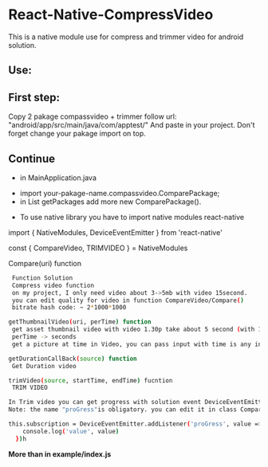 # React-Native-CompressVideo
This is a native module use for compress and trimmer video for android solution.

## Use:

##  First step:
Copy 2 pakage compassvideo + trimmer follow url: "android/app/src/main/java/com/apptest/"
And paste in your project.
Don't forget change your pakage import on top.
## Continue
- in MainApplication.java
+ import your-pakage-name.compassvideo.ComparePackage;
+ in List<ReactPakage> getPackages
  add more new ComparePackage().

- To use native library you have to import native modules react-native

import { NativeModules, DeviceEventEmitter } from 'react-native'

const { CompareVideo, TRIMVIDEO } = NativeModules

Compare(uri) function
```sh
 Function Solution
 Compress video function
 on my project, I only need video about 3->5mb with video 15second.
 you can edit quality for video in function CompareVideo/Compare()
 bitrate hash code: ~ 2*1000*1000
```
```sh
getThumbnailVideo(uri, perTime) function
 get asset thumbnail video with video 1.30p take about 5 second (with 1s/image)
 perTime -> seconds
 get a picture at time in Video, you can pass input with time is any in duration of video
```
```sh
getDurationCallBack(source) function
 Get Duration video
```
```sh
trimVideo(source, startTime, endTime) fucntion
 TRIM VIDEO
```
```sh
In Trim video you can get progress with solution event DeviceEventEmitter in React Native
Note: the name "proGress"is obligatory. you can edit it in class CompareVideo

this.subscription = DeviceEventEmitter.addListener('proGress', value => {
    console.log('value', value)
  })h
```

**More than in example/index.js**
